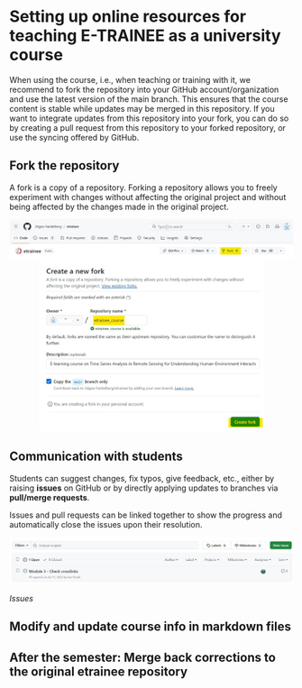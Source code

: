 # Setting up online resources for teaching E-TRAINEE as a university course

When using the course, i.e., when teaching or training with it, 
we recommend to fork the repository into your GitHub account/organization and use the latest version of the main branch. 
This ensures that the course content is stable while updates may be merged in this repository. 
If you want to integrate updates from this repository into your fork, 
you can do so by creating a pull request from this repository to your forked repository, or use the syncing offered by GitHub.


## Fork the repository
A fork is a copy of a repository. 
Forking a repository allows you to freely experiment with changes without affecting the original project 
and without being affected by the changes made in the original project. 

<p align="center">
<img src="media/fork.jpg" title="Fork" alt="Figure 1" width="600"/>
<img src="media/fork2.jpg" title="Fork" alt="Figure 2" width="400"/>
</p>




## Communication with students
Students can suggest changes, fix typos, give feedback, etc., either by raising **issues** on GitHub or
by directly applying updates to branches via **pull/merge requests**. 

Issues and pull requests can be linked together to show the progress and automatically close the issues upon their resolution. 

<p align="center">
<img src="media/issues.jpg" title="Issues" alt="Figure 1" width="600"/>
</p>

 *Issues*

 
## Modify and update course info in markdown files

## After the semester: Merge back corrections to the original etrainee repository